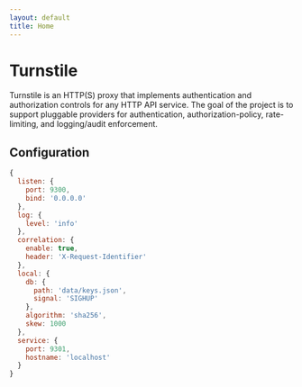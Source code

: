 ```yaml
---
layout: default
title: Home
---
```


# Turnstile

Turnstile is an HTTP(S) proxy that implements authentication and authorization controls for any HTTP API service. The goal of the project is to support pluggable providers for authentication, authorization-policy, rate-limiting, and logging/audit enforcement.

## Configuration


```javascript
{
  listen: {
    port: 9300,
    bind: '0.0.0.0'
  },
  log: {
    level: 'info'
  },
  correlation: {
    enable: true,
    header: 'X-Request-Identifier'
  },
  local: {
    db: {
      path: 'data/keys.json',
      signal: 'SIGHUP'
    },
    algorithm: 'sha256',
    skew: 1000
  },
  service: {
    port: 9301,
    hostname: 'localhost'
  }
}
```
